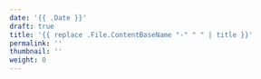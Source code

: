 ```yaml
---
date: '{{ .Date }}'
draft: true
title: '{{ replace .File.ContentBaseName "-" " " | title }}'
permalink: ''
thumbnail: ''
weight: 0
---
```

